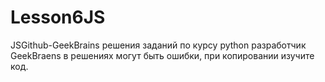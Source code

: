 # Lesson6JS
JSGithub-GeekBrains
решения заданий по курсу python разработчик GeekBraens
в решениях могут быть ошибки, при копировании изучите код.
